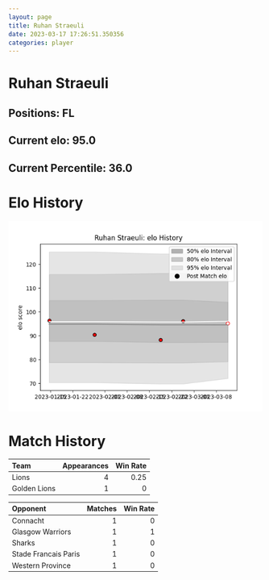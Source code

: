 ```yaml
---  
layout: page  
title: Ruhan Straeuli  
date: 2023-03-17 17:26:51.350356  
categories: player  
---
```

# Ruhan Straeuli

## Positions: FL

## Current elo: 95.0

## Current Percentile: 36.0

# Elo History


![elo history](history_RuhanStraeuli.png)
# Match History


| Team         |   Appearances |   Win Rate |
|:-------------|--------------:|-----------:|
| Lions        |             4 |       0.25 |
| Golden Lions |             1 |       0    |

| Opponent             |   Matches |   Win Rate |
|:---------------------|----------:|-----------:|
| Connacht             |         1 |          0 |
| Glasgow Warriors     |         1 |          1 |
| Sharks               |         1 |          0 |
| Stade Francais Paris |         1 |          0 |
| Western Province     |         1 |          0 |